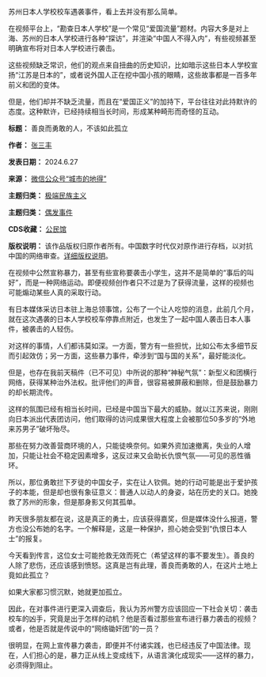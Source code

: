 苏州日本人学校校车遇袭事件，看上去并没有那么简单。


在视频平台上，“勘查日本人学校”是一个常见“爱国流量”题材。内容大多是对上海、苏州的日本人学校进行各种“探访”，并渲染“中国人不得入内”，有些视频甚至明确宣布将对日本人学校进行袭击。


这些视频缺乏常识，他们的观点来自扭曲的历史知识，比如暗示这些日本人学校宣扬“江苏是日本的”，或者说外国人正在挖中国小孩的眼睛，这些故事都是一百多年前义和团的变体。


但是，他们却并不缺乏流量，而且在“爱国正义”的加持下，平台往往对此持默许的态度。这种默许，已经持续相当长时间，形成某种畸形而奇怪的互动。




**标题：** 善良而勇敢的人，不该如此孤立  

**作者：** [张三丰](https://chinadigitaltimes.net/space/城市的地得)  

**发表日期：** 2024.6.27  

**来源：** [微信公众号“城市的地得”](https://web.archive.org/web/https://mp.weixin.qq.com/s/77uYG4oWU4cYv1HEZF5kPA)  

**主题归类：** [极端民族主义](https://chinadigitaltimes.net/space/极端民族主义)  

**主题归类：** [偶发事件](https://chinadigitaltimes.net/space/偶发事件)  

**CDS收藏：** [公民馆](https://chinadigitaltimes.net/space/%E5%85%AC%E6%B0%91%E9%A6%86)  

**版权说明：** 该作品版权归原作者所有。中国数字时代仅对原作进行存档，以对抗中国的网络审查。[详细版权说明](https://chinadigitaltimes.net/chinese/copyright)。


在视频中公然宣称暴力，甚至有些宣称要袭击小学生，这并不是简单的“事后的叫好”，而是一种网络运动。即便视频创作者只不过是为了获得流量，这样的视频也可能煽动某些人真的采取行动。


有日本媒体采访日本驻上海总领事馆，公布了一个让人吃惊的消息，此前几个月，就在这次遇袭的日本人学校校车停靠点附近，也发生了一起中国人袭击日本人事件，被袭击的人轻伤。


对这样的事情，人们都讳莫如深。一方面，警方有一些担忧，比如公布太多细节反而引起效仿；另一方面，这些暴力事件，牵涉到“国与国的关系”，最好能淡化。


但是，也存在我前天稿件（已不可见）中所说的那种“神秘气氛”：新型义和团横行网络，获得某种治外法权。批评他们的声音，很容易被屏蔽和删除，但是鼓励暴力的却长期流传。


这样的氛围已经有相当长时间，已经是中国当下最大的威胁。就以江苏来说，刚刚向日本派出代表团访问，他们取得的访问成果很大程度上会被那位50多岁的“外地来苏男子”破坏殆尽。


那些在努力改善营商环境的人，只能徒唤奈何。如果外资加速撤离，失业的人增加，只能让社会不稳定因素增多，这反过来又会助长仇恨气氛——可见的恶性循环。


所以，那位勇敢拦下歹徒的中国女子，实在让人钦佩。她的行动可能是出于爱护孩子的本能，但是却也很有象征意义：普通人以动人的身姿，站在历史的关口。她挽救了苏州的形象，但是那身影又何其孤单。


昨天很多朋友都在说，这是真正的勇士，应该获得嘉奖，但是媒体没什么报道，警方也没公布她的名字。一个解释是，这是一种保护，担心她会受到“仇恨日本人士”的报复。


今天看到传言，这位女士可能抢救无效而死亡（希望这样的事不要发生）。善良的人除了悲伤，还应该感到愤怒。这真是岂有此理，善良而勇敢的人，在这片土地上竟如此孤立？


如果大家都习惯沉默，她就更加孤立。


因此，在对事件进行更深入调查后，我认为苏州警方应该回应一下社会关切：袭击校车的凶手，究竟是出于怎样的动机？他是否看过那些宣布进行暴力袭击的视频？或者，他是否就是传说中的“网络锄奸团”的一员？


很明显，在网上宣传暴力袭击，即便并不付诸实践，也已经违反了中国法律。现在，人们担心的是，暴力正从线上变成线下，从语言演化成现实——这样的暴力，必须得到阻止。

